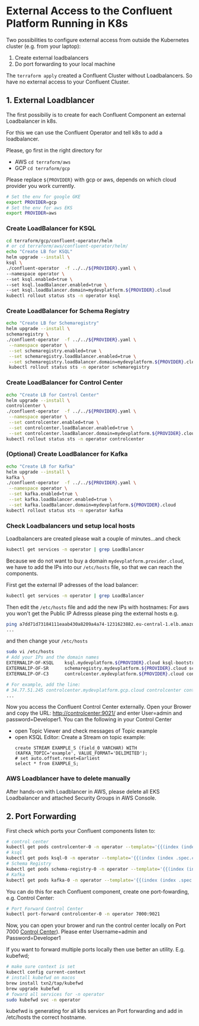 
# External Access to the Confluent Platform Running in K8s

  Two possibilities to configure external access from outside the Kubernetes cluster (e.g. from your laptop):

  1. Create external loadbalancers
  2. Do port forwarding to your local machine

The `terraform apply` created a Confluent Cluster without Loadbalancers. So have no external access to your Confluent Cluster.

## 1. External Loadblancer

The first possibiliy is to create for each Confluent Component an external Loadbalancer in k8s.

For this we can use the Confluent Operator and tell k8s to add a loadbalancer.

Please, go first in the right directory for
  * AWS `cd terraform/aws`
  * GCP `cd terraform/gcp`

Please replace `${PROVIDER}` with gcp or aws, depends on which cloud provider you work currently.
```bash
# Set the env for google GKE
export PROVIDER=gcp
# Set the env for aws EKS
export PROVIDER=aws
```

### Create LoadBalancer for KSQL
```bash
cd terraform/gcp/confluent-operator/helm
# or cd terraform/aws/confluent-operator/helm/
echo "Create LB for KSQL"
helm upgrade --install \
ksql \
./confluent-operator  -f ../../${PROVIDER}.yaml \
--namespace operator \
--set ksql.enabled=true \
--set ksql.loadBalancer.enabled=true \
--set ksql.loadBalancer.domain=mydevplatform.${PROVIDER}.cloud
kubectl rollout status sts -n operator ksql
```
### Create LoadBalancer for Schema Registry
```BASH
echo "Create LB for Schemaregistry"
helm upgrade --install \
schemaregistry \
./confluent-operator  -f ../../${PROVIDER}.yaml \
 --namespace operator \
 --set schemaregistry.enabled=true \
 --set schemaregistry.loadBalancer.enabled=true \
 --set schemaregistry.loadBalancer.domain=mydevplatform.${PROVIDER}.cloud  
 kubectl rollout status sts -n operator schemaregistry
```
### Create LoadBalancer for Control Center
```BASH
echo "Create LB for Control Center"
helm upgrade --install \
controlcenter \
./confluent-operator  -f ../../${PROVIDER}.yaml \
 --namespace operator \
 --set controlcenter.enabled=true \
 --set controlcenter.loadBalancer.enabled=true \
 --set controlcenter.loadBalancer.domain=mydevplatform.${PROVIDER}.cloud
kubectl rollout status sts -n operator controlcenter
```

### (Optional) Create LoadBalancer for Kafka
```BASH
echo "Create LB for Kafka"
helm upgrade --install \
kafka \
./confluent-operator  -f ../../${PROVIDER}.yaml \
 --namespace operator \
 --set kafka.enabled=true \
 --set kafka.loadBalancer.enabled=true \
 --set kafka.loadBalancer.domain=mydevplatform.${PROVIDER}.cloud
kubectl rollout status sts -n operator kafka
```

### Check Loadbalancers und setup local hosts
Loadbalancers are created please wait a couple of minutes...and check
```BASH
kubectl get services -n operator | grep LoadBalancer
```
Because we do not want to buy a domain `mydevplatform.provider.cloud`, we have to add the IPs into our `/etc/hosts` file, so that we can reach the components. 

First get the external IP adresses of the load balancer:

```bash
kubectl get services -n operator | grep LoadBalancer
```

Then edit the `/etc/hosts` file and add the new IPs with hostnames:
For aws you won't get the Public IP Adresss please ping the external hosts e.g.
```bash
ping a7dd71d73184111eaab430a8209a4a74-1231623882.eu-central-1.elb.amazonaws.com
...
```
and then change your `/etc/hosts`

```bash
sudo vi /etc/hosts
# Add your IPs and the domain names
EXTERNALIP-OF-KSQL    ksql.mydevplatform.${PROVIDER}.cloud ksql-bootstrap-lb ksql
EXTERNALIP-OF-SR      schemaregistry.mydevplatform.${PROVIDER}.cloud schemaregistry-bootstrap-lb schemaregistry
EXTERNALIP-OF-C3      controlcenter.mydevplatform.${PROVIDER}.cloud controlcenter controlcenter-bootstrap-lb

# For example, add the line:
# 34.77.51.245 controlcenter.mydevplatform.gcp.cloud controlcenter controlcenter-bootstrap-lb
...
```

Now you access the Confluent Control Center externally. Open your Brower and copy the URL: [http://controlcenter:9021/](http://controlcenter:9021/) and enter User=admin and password=Developer1. 
You can the following in your Control Center
* open Topic Viewer and check messages of Topic example
* open KSQL Editor: Create a Stream on topic example: 
  ```
  create STREAM EXAMPLE_S (field_0 VARCHAR) WITH (KAFKA_TOPIC='example', VALUE_FORMAT='DELIMITED');
  # set auto.offset.reset=Earliest
  select * from EXAMPLE_S;
  ```
### AWS Loadblancer have to delete manually

After hands-on with Loadblancer in AWS, please delete all EKS Loadbalancer and attached Security Groups in AWS Console.



## 2. Port Forwarding

First check which ports your Confluent components listen to:

```bash
# control center
kubectl get pods controlcenter-0 -n operator --template='{{(index (index .spec.containers 0).ports 0).containerPort}}{{"\n"}}'
# ksql
kubectl get pods ksql-0 -n operator --template='{{(index (index .spec.containers 0).ports 0).containerPort}}{{"\n"}}'
# Schema Registry
kubectl get pods schema-registry-0 -n operator --template='{{(index (index .spec.containers 0).ports 0).containerPort}}{{"\n"}}'
# Kafka
kubectl get pods kafka-0 -n operator --template='{{(index (index .spec.containers 0).ports 0).containerPort}}{{"\n"}}'
```

You can do this for each Confluent component, create one port-fowarding, e.g. Control Center:

```bash
# Port Forward Control Center
kubectl port-forward controlcenter-0 -n operator 7000:9021
```

Now, you can open your brower and run the control center locally on Port 7000 [Control Center](http://localhost:7000)). Please enter Username=admin and Password=Developer1

If you want to forward multiple ports locally then use better an utility. E.g. kubefwd;

```bash
# make sure context is set
kubectl config current-context
# install kubefwd on macos
brew install txn2/tap/kubefwd
brew upgrade kubefwd
# foward all services for -n operator
sudo kubefwd svc -n operator
```
kubefwd is generating for all k8s services an Port forwarding and add in /etc/hosts the correct hostname.
